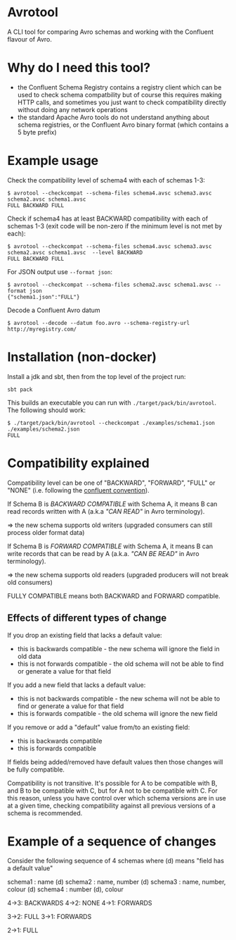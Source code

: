 # Avrotool 
 
A CLI tool for comparing Avro schemas and working with the Confluent flavour of Avro.


# Why do I need this tool?

* the Confluent Schema Registry contains a registry client which can be used to check schema compatbility but of course this requires making HTTP calls, and sometimes you just want to check compatibility directly without doing any network operations
* the standard Apache Avro tools do not understand anything about schema registries, or the Confluent Avro binary format (which contains a 5 byte prefix)


# Example usage

Check the compatibility level of schema4 with each of schemas 1-3:

    $ avrotool --checkcompat --schema-files schema4.avsc schema3.avsc schema2.avsc schema1.avsc
    FULL BACKWARD FULL

Check if schema4 has at least BACKWARD compatibility with each of schemas 1-3 (exit code will be non-zero if the minimum level is not met by each):

    $ avrotool --checkcompat --schema-files schema4.avsc schema3.avsc schema2.avsc schema1.avsc  --level BACKWARD
    FULL BACKWARD FULL

For JSON output use `--format json`:

    $ avrotool --checkcompat --schema-files schema2.avsc schema1.avsc --format json
    {"schema1.json":"FULL"}

Decode a Confluent Avro datum

    $ avrotool --decode --datum foo.avro --schema-registry-url http://myregistry.com/



# Installation (non-docker)

Install a jdk and sbt, then from the top level of the project run:

    sbt pack
    
This builds an executable you can run with `./target/pack/bin/avrotool`. The following should work:

    $ ./target/pack/bin/avrotool --checkcompat ./examples/schema1.json ./examples/schema2.json
    FULL


# Compatibility explained

Compatibility level can be one of "BACKWARD", "FORWARD", "FULL" or "NONE" (i.e. following the [confluent convention](https://docs.confluent.io/current/avro.html)).

If Schema B is *BACKWARD COMPATIBLE* with Schema A, it means B can read records written with A (a.k.a *"CAN READ"* in Avro terminology).

=> the new schema supports old writers (upgraded consumers can still process older format data)

If Schema B is *FORWARD COMPATIBLE* with Schema A, it means B can write records that can be read by A (a.k.a. *"CAN BE READ"* in Avro terminology).

=> the new schema supports old readers (upgraded producers will not break old consumers)

FULLY COMPATIBLE means both BACKWARD and FORWARD compatible.


Effects of different types of change
------------------------------------

If you drop an existing field that lacks a default value:
* this is backwards compatible - the new schema will ignore the field in old data
* this is not forwards compatible - the old schema will not be able to find or generate a value for that field

If you add a new field that lacks a default value:
* this is not backwards compatible - the new schema will not be able to find or generate a value for that field
* this is forwards compatible - the old schema will ignore the new field

If you remove or add a "default" value from/to an existing field:
* this is backwards compatible
* this is forwards compatible

If fields being added/removed have default values then those changes will be fully compatible.

Compatibility is not transitive. It's possible for A to be compatible with B, and B to be compatible with C, but for
A not to be compatible with C. For this reason, unless you have control over which schema versions are in use at a
given time, checking compatibility against all previous versions of a schema is recommended.


Example of a sequence of changes
================================

Consider the following sequence of 4 schemas where (d) means "field has a default value"

schema1 : name (d)
schema2 : name, number (d)
schema3 : name, number, colour (d)
schema4 : number (d), colour

4->3: BACKWARDS
4->2: NONE
4->1: FORWARDS

3->2: FULL
3->1: FORWARDS

2->1: FULL
